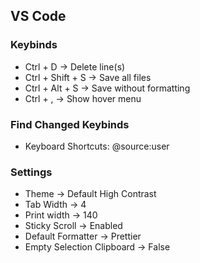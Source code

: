 ## VS Code
### Keybinds
* Ctrl + D &rarr; Delete line(s)
* Ctrl + Shift + S &rarr; Save all files
* Ctrl + Alt + S &rarr; Save without formatting
* Ctrl + , &rarr; Show hover menu

### Find Changed Keybinds
* Keyboard Shortcuts: @source:user
 
### Settings
* Theme &rarr; Default High Contrast
* Tab Width &rarr; 4
* Print width &rarr; 140
* Sticky Scroll &rarr; Enabled
* Default Formatter &rarr; Prettier
* Empty Selection Clipboard &rarr; False
